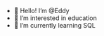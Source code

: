 - 👋 Hello! I’m @Eddy
- 👀 I’m interested in education
- 🌱 I’m currently learning SQL

<!---
Eddy8585/Eddy8585 is a ✨ special ✨ repository because its `README.md` (this file) appears on your GitHub profile.
You can click the Preview link to take a look at your changes.
--->
